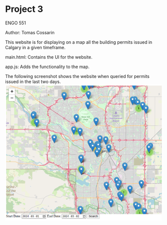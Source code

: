 # Project 3

ENGO 551

Author: Tomas Cossarin

This website is for displaying on a map all the building permits issued in Calgary in a given timeframe.

main.html: Contains the UI for the website.

app.js: Adds the functionality to the map.

The following screenshot shows the website when queried for permits issued in the last two days.
![Map Visualization](screenshot.png)
